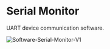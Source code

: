 # Serial Monitor

UART device communication software.
<br/>

![Software-Serial-Monitor-V1](https://github.com/user-attachments/assets/c403cda2-8807-4321-ab50-99ff97c01452)

<br/>
<br/>
